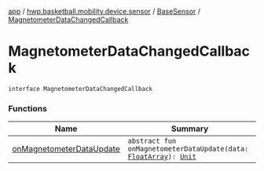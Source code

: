 [app](../../../index.md) / [hwp.basketball.mobility.device.sensor](../../index.md) / [BaseSensor](../index.md) / [MagnetometerDataChangedCallback](.)

# MagnetometerDataChangedCallback

`interface MagnetometerDataChangedCallback`

### Functions

| Name | Summary |
|---|---|
| [onMagnetometerDataUpdate](on-magnetometer-data-update.md) | `abstract fun onMagnetometerDataUpdate(data: `[`FloatArray`](https://kotlinlang.org/api/latest/jvm/stdlib/kotlin/-float-array/index.html)`): `[`Unit`](https://kotlinlang.org/api/latest/jvm/stdlib/kotlin/-unit/index.html) |
